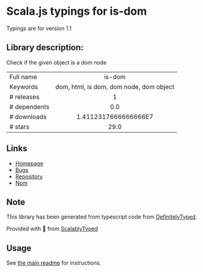 
# Scala.js typings for is-dom

Typings are for version 1.1

## Library description:
Check if the given object is a dom node

|                    |                 |
| ------------------ | :-------------: |
| Full name          | is-dom |
| Keywords           | dom, html, is dom, dom node, dom object |
| # releases         | 1 |
| # dependents       | 0.0 |
| # downloads        | 1.4112317666666666E7 |
| # stars            | 29.0 |

## Links
- [Homepage](https://github.com/npm-dom/is-dom#readme)
- [Bugs](https://github.com/npm-dom/is-dom/issues)
- [Repository](https://github.com/npm-dom/is-dom)
- [Npm](https://www.npmjs.com/package/is-dom)
    


## Note
This library has been generated from typescript code from [DefinitelyTyped](https://definitelytyped.org).

Provided with :purple_heart: from [ScalablyTyped](https://github.com/oyvindberg/ScalablyTyped)

## Usage
See [the main readme](../../readme.md) for instructions.


